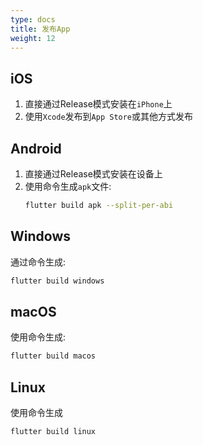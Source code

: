 ```yaml
---
type: docs
title: 发布App
weight: 12
---
```



## iOS

1. 直接通过Release模式安装在`iPhone`上
2. 使用`Xcode`发布到`App Store`或其他方式发布

## Android

1. 直接通过Release模式安装在设备上
2. 使用命令生成`apk`文件: 
   ```bash
   flutter build apk --split-per-abi
   ```
## Windows

通过命令生成: 

```bash
flutter build windows
```

## macOS

使用命令生成: 

```bash
flutter build macos
```

## Linux

使用命令生成

```bash
flutter build linux
```